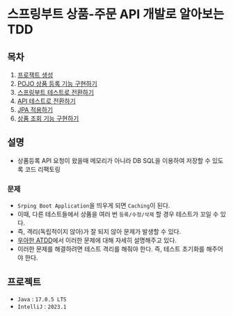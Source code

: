 # 스프링부트 상품-주문 API 개발로 알아보는 TDD

## 목차
1. [프로잭트 생성]
2. [POJO 상품 등록 기능 구현하기]
3. [스프링부트 테스트로 전환하기]
4. [API 테스트로 전환하기]
5. [JPA 적용하기]
6. [상품 조회 기능 구현하기]

## 설명
- 상품등록 API 요청이 왔을때 메모리가 아니라 DB SQL을 이용하여 저장할 수 있도록 코드 리팩토링

### 문제
- `Srping Boot Application`을 띄우게 되면 `Caching`이 된다.
- 이때, 다른 테스트들에서 상품을 여러 번 `등록/수정/삭제` 할 경우 테스트가 꼬일 수 있다.
- 즉, 격리(독립적이지 않아)가 잘 되지 않아 문제가 발생할 수 있다. 
- [우아한 ATDD]에서 이러한 문제에 대해 자세히 설명해주고 있다.
- 이러한 문제를 해결하려면 테스트 격리를 해줘야 한다. 즉, 테스트 초기화를 해주어야 한다.

## 프로젝트
- `Java` : `17.0.5 LTS`
- `IntelliJ` : `2023.1`

<!-- Links -->
[프로잭트 생성]: https://github.com/thisiswoo/product-order-service/tree/1.%ED%94%84%EB%A1%9C%EC%A0%9D%ED%8A%B8%EC%83%9D%EC%84%B1
[POJO 상품 등록 기능 구현하기]: https://github.com/thisiswoo/product-order-service/tree/2.POJO_%EC%83%81%ED%92%88%EB%93%B1%EB%A1%9D_%EA%B8%B0%EB%8A%A5_%EA%B5%AC%ED%98%84%ED%95%98%EA%B8%B0
[스프링부트 테스트로 전환하기]: https://github.com/thisiswoo/product-order-service/tree/3.%EC%8A%A4%ED%94%84%EB%A7%81%EB%B6%80%ED%8A%B8_%ED%85%8C%EC%8A%A4%ED%8A%B8%EB%A1%9C_%EC%A0%84%ED%99%98%ED%95%98%EA%B8%B0
[API 테스트로 전환하기]: https://github.com/thisiswoo/product-order-service/tree/4.API_%ED%85%8C%EC%8A%A4%ED%8A%B8%EB%A1%9C_%EC%A0%84%ED%99%98%ED%95%98%EA%B8%B0
[우아한 ATDD]: https://www.youtube.com/watch?v=ITVpmjM4mUE&t=270
[JPA 적용하기]: https://github.com/thisiswoo/product-order-service/tree/5.JPA_%EC%A0%81%EC%9A%A9%ED%95%98%EA%B8%B0 
[상품 조회 기능 구현하기]: https://github.com/thisiswoo/product-order-service/tree/6.%EC%83%81%ED%92%88%EC%A1%B0%ED%9A%8C_%EA%B8%B0%EB%8A%A5_%EA%B5%AC%ED%98%84%ED%95%98%EA%B8%B0
